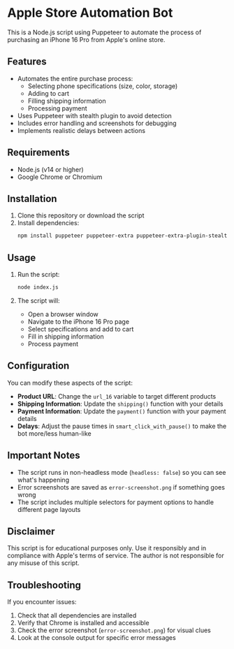 # Apple Store Automation Bot

This is a Node.js script using Puppeteer to automate the process of purchasing an iPhone 16 Pro from Apple's online store.

## Features

- Automates the entire purchase process:
  - Selecting phone specifications (size, color, storage)
  - Adding to cart
  - Filling shipping information
  - Processing payment
- Uses Puppeteer with stealth plugin to avoid detection
- Includes error handling and screenshots for debugging
- Implements realistic delays between actions

## Requirements

- Node.js (v14 or higher)
- Google Chrome or Chromium

## Installation

1. Clone this repository or download the script
2. Install dependencies:
   ```bash
   npm install puppeteer puppeteer-extra puppeteer-extra-plugin-stealth chrome-location
   ```

## Usage

1. Run the script:

   ```bash
   node index.js
   ```

2. The script will:
   - Open a browser window
   - Navigate to the iPhone 16 Pro page
   - Select specifications and add to cart
   - Fill in shipping information
   - Process payment

## Configuration

You can modify these aspects of the script:

- **Product URL**: Change the `url_16` variable to target different products
- **Shipping Information**: Update the `shipping()` function with your details
- **Payment Information**: Update the `payment()` function with your payment details
- **Delays**: Adjust the pause times in `smart_click_with_pause()` to make the bot more/less human-like

## Important Notes

- The script runs in non-headless mode (`headless: false`) so you can see what's happening
- Error screenshots are saved as `error-screenshot.png` if something goes wrong
- The script includes multiple selectors for payment options to handle different page layouts

## Disclaimer

This script is for educational purposes only. Use it responsibly and in compliance with Apple's terms of service. The author is not responsible for any misuse of this script.

## Troubleshooting

If you encounter issues:

1. Check that all dependencies are installed
2. Verify that Chrome is installed and accessible
3. Check the error screenshot (`error-screenshot.png`) for visual clues
4. Look at the console output for specific error messages
